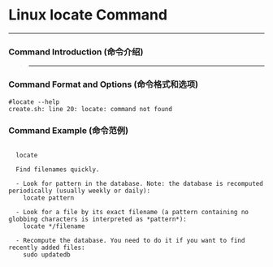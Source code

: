# Linux locate Command
-------------------
### Command Introduction (命令介绍)
> ****
### Command Format and Options (命令格式和选项)
```
#locate --help
create.sh: line 20: locate: command not found
```
### Command Example (命令范例)
```

  locate

  Find filenames quickly.

  - Look for pattern in the database. Note: the database is recomputed periodically (usually weekly or daily):
    locate pattern

  - Look for a file by its exact filename (a pattern containing no globbing characters is interpreted as *pattern*):
    locate */filename

  - Recompute the database. You need to do it if you want to find recently added files:
    sudo updatedb


```
